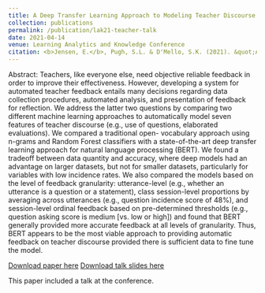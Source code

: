 ```yaml
---
title: A Deep Transfer Learning Approach to Modeling Teacher Discourse in the Classroom
collection: publications
permalink: /publication/lak21-teacher-talk
date: 2021-04-14
venue: Learning Analytics and Knowledge Conference
citation: <b>Jensen, E.</b>, Pugh, S.L. & D'Mello, S.K. (2021). &quot;A Deep Transfer Learning Approach to Modeling Teacher Discourse in the Classroom.&quot; Proceedings of the Learning Analytics and Knowledge (LAK21) Conference.
---
```

Abstract: Teachers, like everyone else, need objective reliable feedback in order to improve their effectiveness. However, developing a system for automated teacher feedback entails many decisions regarding data collection procedures, automated analysis, and presentation of feedback for reflection. We address the latter two questions by comparing two different machine learning approaches to automatically model seven features of teacher discourse (e.g., use of questions, elaborated evaluations). We compared a traditional open- vocabulary approach using n-grams and Random Forest classifiers with a state-of-the-art deep transfer learning approach for natural language processing (BERT). We found a tradeoff between data quantity and accuracy, where deep models had an advantage on larger datasets, but not for smaller datasets, particularly for variables with low incidence rates. We also compared the models based on the level of feedback granularity: utterance-level (e.g., whether an utterance is a question or a statement), class session-level proportions by averaging across utterances (e.g., question incidence score of 48%), and session-level ordinal feedback based on pre-determined thresholds (e.g., question asking score is medium [vs. low or high]) and found that BERT generally provided more accurate feedback at all levels of granularity. Thus, BERT appears to be the most viable approach to providing automatic feedback on teacher discourse provided there is sufficient data to fine tune the model.

[Download paper here](../files/LAK21-29.pdf)
[Download talk slides here](../files/Jensen_LAK21-teacher_slides.pptx)

This paper included a talk at the conference.